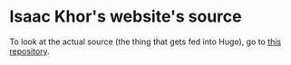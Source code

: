 # Isaac Khor's website's source

To look at the actual source (the thing that gets fed into Hugo), go to [this repository](https://github.com/IsaacKhor/website-source).

